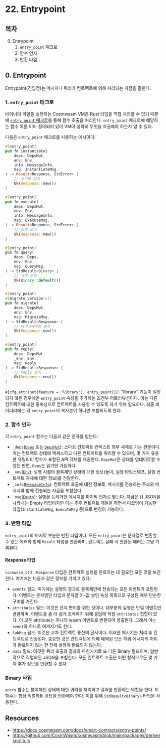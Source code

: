 # 22. Entrypoint
## 목차
0. Entrypoint
   1. `entry_point` 매크로
   2. 함수 인자 
   3. 반환 타입

## 0. Entrypoint 
Entrypoint(진입점)는 메시지나 쿼리가 컨트랙트에 의해 처리되는 지점을 말한다. 

### 1. `entry_point` 매크로
바이너리 파일을 실행하는 Cosmwasm VM은 Rust 타입을 직접 처리할 수 없기 때문에 [`entry_point` 매크로](https://github.com/CosmWasm/cosmwasm/blob/main/packages/derive/src/lib.rs#L49-L120)를 통해 함수 호출을 처리한다. `entry_point` 매크로에 해당하는 함수 이름 이미 정의되어 있어 VM이 정확히 무엇을 호출해야 하는지 알 수 있다.

다음은 `entry_point` 매크로를 사용하는 예시이다:
```rust
#[entry_point]
pub fn instantiate(
    deps: DepsMut,
    env: Env,
    info: MessageInfo,
    msg: InstantiateMsg,
) -> Result<Response, StdError> {
    // 초기화 로직
    Ok(Response::new())
}

#[entry_point]
pub fn execute(
    deps: DepsMut,
    env: Env,
    info: MessageInfo,
    msg: ExecuteMsg,
) -> Result<Response, StdError> {
    // 실행 로직
    Ok(Response::new())
}

#[entry_point]
pub fn query(
    deps: Deps,
    env: Env,
    msg: QueryMsg,
) -> StdResult<Binary> {
    // 쿼리 로직 
    Ok(Binary::default())
}

#[entry_point]
#[migrate_version(2)]
pub fn migrate(
    deps: DepsMut,
    env: Env,
    msg: MigrateMsg,
) -> StdResult<Response> {
    // 마이그레이션 로직
    Ok(Response::new())
}

#[entry_point]
pub fn reply(
    deps: DepsMut, 
    _env: Env, 
    msg: Reply
) -> StdResult<Response> {
    // reply 로직
    Ok(Response::new())
}
```

`#[cfg_attr(not(feature = "library"), entry_point)]`는 "library" 기능이 설정되지 않은 경우에만 `entry_point` 속성을 추가하는 조건부 어트리뷰션이다. 이는 다른 컨트랙트에 대한 종속성으로 컨트랙트를 사용할 수 있도록 하기 위해 필요하다. 최종 바이너리에는 각 `entry_point`의 복사본이 하나만 포함되도록 한다.

### 2. 함수 인자 
각 `entry_point` 함수는 다음과 같은 인자를 받는다:
- `_deps`([`Deps`](https://github.com/CosmWasm/cosmwasm/blob/main/packages/std/src/deps.rs#L25-L30) 또는 [`DepsMut`](https://github.com/CosmWasm/cosmwasm/blob/main/packages/std/src/deps.rs#L19-L23)): 스마트 컨트랙트 컨텍스트 외부 세계로 가는 관문이다. 이는 컨트랙트 상태에 액세스하고 다른 컨트랙트를 쿼리할 수 있으며, 몇 가지 유용한 유틸리티 함수가 포함된 API 객체를 제공한다. `DepsMut`은 상태를 업데이트할 수 있는 반면, `Deps`는 읽기만 가능하다.
- `_env`([`Env`](https://github.com/CosmWasm/cosmwasm/blob/main/packages/std/src/types.rs#L8-L16)): 실행 시점의 블록체인 상태에 대한 정보(높이, 실행 타임스탬프, 실행 컨트랙트 자체에 대한 정보)를 전달한다.
- `_info`([`MessageInfo`](https://github.com/CosmWasm/cosmwasm/blob/main/packages/std/src/types.rs#L83-L106)): 컨트랙트 호출에 대한 정보로, 메시지를 전송하는 주소와 메시지와 함께 전송되는 자금을 포함한다.
- `_msg`([`Empty`](https://github.com/CosmWasm/cosmwasm/blob/main/packages/std/src/results/empty.rs#L4-L11)): 실행을 트리거한 메시지를 마지막 인자로 받는다. 지금은 {} JSON을 나타내는 Empty 타입이지만 이는 추후 컨트랙트 개발을 하면서 디코딩이 가능한 타입(`InstantiateMsg`, `ExecuteMsg` 등)으로 변경이 가능하다. 

### 3. 반환 타입
`entry_point`의 마지막 부분은 반환 타입이다. 모든 `entry_point`는 문자열로 변환할 수 있는 에러와 함께 `Result` 타입을 반환하며, 컨트랙트 실패 시 반환된 에러는 그냥 기록된다. 

#### Response 타입
`cosmwasm_std::Response` 타입은 컨트랙트 실행을 완료하는 데 필요한 모든 것을 보관한다. 여기에는 다음과 같은 정보를 가지고 있다:
- `events` 필드:  여기에는 실행의 결과로 블록체인에 전송되는 모든 이벤트가 포함된다. 이벤트는 문자열인 타입과 문자열 키-값 쌍인 속성 목록으로 구성된 매우 단순한 구조를 가진다.
- `attributes` 필드: 이것은 단지 편의를 위한 것이다. 대부분의 실행은 단일 이벤트만 반환하며, 이벤트를 좀 더 쉽게 조작하기 위해 응답에 직접 `attributes` 집합이 있다. 이 모든 attribute는 하나의 wasm 이벤트로 변환되어 방출된다. 그래서 이는 `event`와 하나로 여겨지기도 한다. 
- `SubMsg` 필드: 이것은 교차 컨트랙트 통신의 단서이다. 이러한 메시지는 처리 후 컨트랙트로 전송된다. 중요한 것은 컨트랙트에 의해 예약된 모든 하위 메시지의 처리가 완료되지 않는 한 전체 실행이 완료되지 않는다.
- `data` 필드: 이것은 쿼리 호출의 결과와 마찬가지로 또 다른 Binary 필드이며, 일반적으로 직렬화된 JSON을 포함한다. 모든 컨트랙트 호출은 어떤 형식으로든 몇 가지 추가 정보를 반환할 수 있다.

### Binary 타입 
`query` 함수는 블록체인 상태에 대한 쿼리를 처리하고 결과를 반환하는 역할을 한다. 이 함수는 항상 직렬화된 응답을 반환해야 한다. 이를 위해 `StdResult<Binary>` 타입을 사용한다. 


## Resources
- https://docs.cosmwasm.com/docs/smart-contracts/entry-points/
- https://github.com/CosmWasm/cosmwasm/blob/main/packages/derive/src/lib.rs